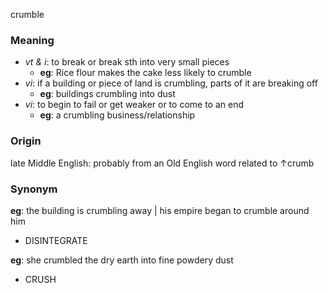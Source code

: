 crumble
### Meaning
+ _vt & i_: to break or break sth into very small pieces
	+ __eg__: Rice flour makes the cake less likely to crumble
+ _vi_: if a building or piece of land is crumbling, parts of it are breaking off
	+ __eg__: buildings crumbling into dust
+ _vi_: to begin to fail or get weaker or to come to an end
	+ __eg__: a crumbling business/relationship

### Origin

late Middle English: probably from an Old English word related to ↑crumb

### Synonym

__eg__: the building is crumbling away | his empire began to crumble around him

+ DISINTEGRATE

__eg__: she crumbled the dry earth into fine powdery dust

+ CRUSH


